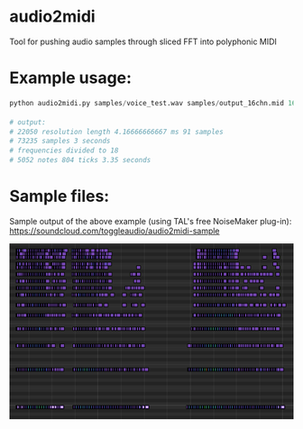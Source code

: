 # audio2midi
Tool for pushing audio samples through sliced FFT into polyphonic MIDI

# Example usage:
```python
python audio2midi.py samples/voice_test.wav samples/output_16chn.mid 16

# output:
# 22050 resolution length 4.16666666667 ms 91 samples
# 73235 samples 3 seconds
# frequencies divided to 18
# 5052 notes 804 ticks 3.35 seconds
```

# Sample files:
Sample output of the above example (using TAL's free NoiseMaker plug-in): https://soundcloud.com/toggleaudio/audio2midi-sample

![midi_frequencies](https://github.com/simpassi/audio2midi/blob/master/samples/midi_frequencies.png)
